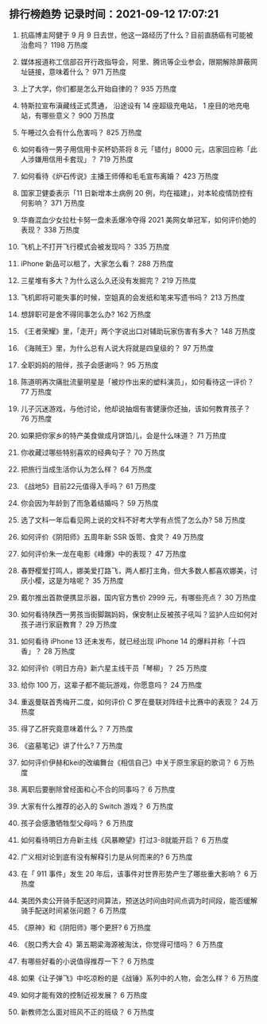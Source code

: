 
## 排行榜趋势 记录时间：2021-09-12 17:07:21
  
  1. 抗癌博主阿健于 9 月 9 日去世，他这一路经历了什么？目前直肠癌有可能被治愈吗？ 1198 万热度
    
  2. 媒体报道称工信部召开行政指导会，阿里、腾讯等企业参会，限期解除屏蔽网址链接，意味着什么？ 971 万热度
    
  3. 上了大学，你们都是怎么开始自律的？ 935 万热度
    
  4. 特斯拉宣布滇藏线正式贯通， 沿途设有 14 座超级充电站， 1 座目的地充电站，有哪些意义？ 900 万热度
    
  5. 午睡过久会有什么危害吗？ 825 万热度
    
  6. 如何看待一男子用信用卡买杯奶茶将 8 元「错付」8000 元，店家回应称「此人涉嫌用信用卡套现」？ 719 万热度
    
  7. 如何看待《炉石传说》主播王师傅和毛毛宣布离婚？ 423 万热度
    
  8. 国家卫健委表示「11 日新增本土病例 20 例，均在福建」，对本轮疫情防控有何影响？ 371 万热度
    
  9. 华裔混血少女拉杜卡努一盘未丢爆冷夺得 2021 美网女单冠军，如何评价她的表现？ 338 万热度
    
  10. 飞机上不打开飞行模式会被发现吗？ 335 万热度
    
  11. iPhone 新品可以租了，大家怎么看？ 288 万热度
    
  12. 三星堆有多大？为什么这么久还没有发掘完？ 219 万热度
    
  13. 飞机即将可能失事的时候，空姐真的会发纸和笔来写遗书吗？ 213 万热度
    
  14. 想辞职可是舍不得同事怎么办? 162 万热度
    
  15. 《王者荣耀》里，「走开」两个字说出口对辅助玩家伤害有多大？ 148 万热度
    
  16. 《海贼王》里，为什么总有人说大将就是四皇级的？ 97 万热度
    
  17. 全职妈妈的陪伴，孩子会感谢吗？ 95 万热度
    
  18. 陈道明再次痛批流量明星是「被炒作出来的塑料演员」，如何看待这一评价？ 77 万热度
    
  19. 儿子沉迷游戏，与他讨论，他却说抽烟有害健康你还抽，该如何教育孩子？ 76 万热度
    
  20. 如果把你家乡的特产美食做成月饼馅儿，会是什么味道？ 71 万热度
    
  21. 你收藏过哪些特别喜欢的经典句子？ 70 万热度
    
  22. 把旅行当成生活你认为怎么样？ 64 万热度
    
  23. 《战地5》目前22元值得入手吗？ 61 万热度
    
  24. 你会因为年龄到了而急着结婚吗？ 59 万热度
    
  25. 选了文科一年后看见网上说的文科不好考大学有点慌了怎么办? 58 万热度
    
  26. 如何评价《阴阳师》五周年新 SSR 饭笥、食灵？ 49 万热度
    
  27. 如何评价朱一龙在电影《峰爆》中的表现？ 47 万热度
    
  28. 春野樱爱打鸣人，娜美爱打路飞，两人都打主角，但大多数人都喜欢娜美，讨厌小樱，这是为啥呢？ 35 万热度
    
  29. 戴尔推出首款便携显示器，国内官方售价 2999 元，有哪些亮点？ 30 万热度
    
  30. 如何看待陕西一男孩当街脚踹妈妈，保安制止反被孩子吼叫？监护人应如何对孩子进行家庭教育？ 29 万热度
    
  31. 如何看待 iPhone 13 还未发布，就已经出现 iPhone 14 的爆料并称「十四香」？ 28 万热度
    
  32. 如何评价《明日方舟》新六星主线干员「琴柳」？ 25 万热度
    
  33. 给你 100 万，这辈子都不能玩游戏，你愿意吗？ 24 万热度
    
  34. 重返曼联首秀梅开二度，如何评价 C 罗在曼联对阵纽卡比赛中的表现？ 24 万热度
    
  35. 得了乙肝究竟意味着什么？ 7 万热度
    
  36. 《盗墓笔记》讲了什么? 7 万热度
    
  37. 如何评价伊赫和kei的改编舞台《相信自己》中关于原生家庭的歌词？ 6 万热度
    
  38. 离职后要删除曾经面和心不合的同事吗？ 6 万热度
    
  39. 大家有什么推荐的必入的 Switch 游戏？ 6 万热度
    
  40. 孩子会感激牺牲型父母吗？ 6 万热度
    
  41. 如何看待明日方舟新主线《风暴瞭望》打过3-8就能开启？ 6 万热度
    
  42. 广义相对论到底有没有解释引力是从何而来的? 6 万热度
    
  43. 在「 911 事件」发生 20 年后，该事件对世界形势产生了哪些重大影响？ 6 万热度
    
  44. 美团外卖公开骑手配送时间算法，预送达时间由时间点调为时间段，能否缓解骑手配送时间紧张问题？ 6 万热度
    
  45. 《原神》和《阴阳师》哪个更肝? 6 万热度
    
  46. 《脱口秀大会 4》第五期梁海源被淘汰，你觉得可惜吗？ 6 万热度
    
  47. 有哪些好看的小说值得推荐一下？ 6 万热度
    
  48. 如果《让子弹飞》中吃凉粉的是《战锤》系列中的人物，会怎么样？ 6 万热度
    
  49. 如何才能有效的控制近视发展？ 6 万热度
    
  50. 新教师怎么面对班风不正的班级？ 6 万热度
    